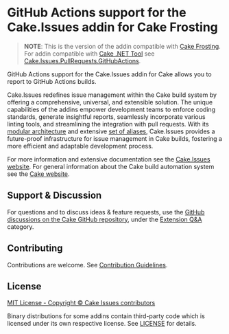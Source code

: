 # GitHub Actions support for the Cake.Issues addin for Cake Frosting

> **NOTE**:
> This is the version of the addin compatible with [Cake Frosting].
> For addin compatible with [Cake .NET Tool] see [Cake.Issues.PullRequests.GitHubActions](https://www.nuget.org/packages/Cake.Issues.PullRequests.GitHubActions).

GitHub Actions support for the Cake.Issues addin for Cake allows you to report to GitHub Actions builds.

Cake.Issues redefines issue management within the Cake build system by offering a comprehensive, universal, and extensible solution.
The unique capabilities of the addins empower development teams to enforce coding standards, generate insightful reports,
seamlessly incorporate various linting tools, and streamlining the integration with pull requests.
With its [modular architecture] and extensive [set of aliases], Cake.Issues provides a future-proof infrastructure for issue management
in Cake builds, fostering a more efficient and adaptable development process.

For more information and extensive documentation see the [Cake.Issues website](https://cakeissues.net).
For general information about the Cake build automation system see the [Cake website](http://cakebuild.net).

## Support & Discussion

For questions and to discuss ideas & feature requests, use the [GitHub discussions on the Cake GitHub repository](https://github.com/cake-build/cake/discussions), under the [Extension Q&A](https://github.com/orgs/cake-build/discussions/categories/extension-q-a) category.

## Contributing

Contributions are welcome. See [Contribution Guidelines](https://github.com/cake-contrib/Cake.Issues/blob/develop/CONTRIBUTING.md).

## License

[MIT License - Copyright © Cake Issues contributors](LICENSE)

Binary distributions for some addins contain third-party code which is licensed under its own respective license.
See [LICENSE](https://github.com/cake-contrib/Cake.Issues/blob/develop/LICENSE) for details.

[modular architecture]: https://cakeissues.net/docs/fundamentals/architecture
[set of aliases]: https://cakeissues.net/dsl/
[Cake Frosting]: https://cakebuild.net/docs/running-builds/runners/cake-frosting
[Cake .NET Tool]: https://cakebuild.net/docs/running-builds/runners/dotnet-tool

